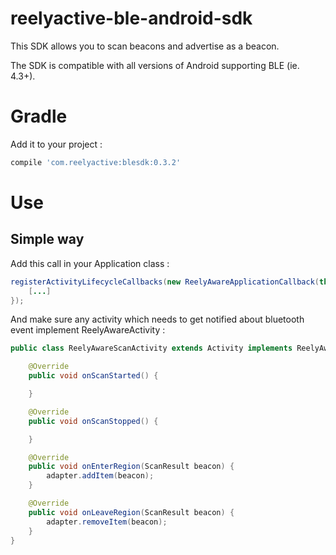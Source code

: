 # reelyactive-ble-android-sdk
This SDK allows you to scan beacons and advertise as a beacon.

The SDK is compatible with all versions of Android supporting BLE (ie. 4.3+).

Gradle
======

Add it to your project :

```groovy
compile 'com.reelyactive:blesdk:0.3.2'
```

Use
===
Simple way
----------

Add this call in your Application class :

```java
registerActivityLifecycleCallbacks(new ReelyAwareApplicationCallback(this) {
    [...]
});
```

And make sure any activity which needs to get notified about bluetooth event implement ReelyAwareActivity :
```java
public class ReelyAwareScanActivity extends Activity implements ReelyAwareActivity {

    @Override
    public void onScanStarted() {

    }

    @Override
    public void onScanStopped() {

    }

    @Override
    public void onEnterRegion(ScanResult beacon) {
        adapter.addItem(beacon);
    }

    @Override
    public void onLeaveRegion(ScanResult beacon) {
        adapter.removeItem(beacon);
    }
}
```
